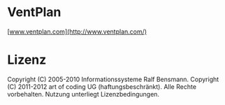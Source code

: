 # VentPlan

[www.ventplan.com](http://www.ventplan.com/)

# Lizenz

Copyright (C) 2005-2010 Informationssysteme Ralf Bensmann.
Copyright (C) 2011-2012 art of coding UG (haftungsbeschränkt).
Alle Rechte vorbehalten. Nutzung unterliegt Lizenzbedingungen.

